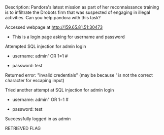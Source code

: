 Description: 
Pandora's latest mission as part of her reconnaissance training is to infiltrate the Drobots firm that was suspected of engaging in illegal activities. Can you help pandora with this task?

Accessed webpage at http://159.65.81.51:30473
	
  - This is a login page asking for username and password

Attempted SQL injection for admin login
	
  - username: admin' OR 1=1 #
	
  - password: test

Returned error: "invalid credentials" (may be because ' is not the correct character for escaping input)

Tried another attempt at SQL injection for admin login
	
  - username: admin" OR 1=1 #
	
  - password: test

Successfully logged in as admin

RETRIEVED FLAG
